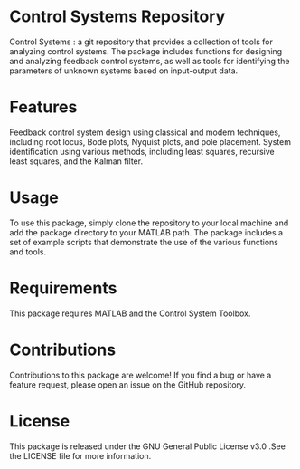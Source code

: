 #  Control Systems Repository 

Control Systems : a git repository that provides a collection of tools for analyzing control systems. 
The package includes functions for designing and analyzing feedback control systems, as well as tools for identifying the parameters of unknown systems based on input-output data.

# Features

Feedback control system design using classical and modern techniques, including root locus, Bode plots, Nyquist plots, and pole placement.
System identification using various methods, including least squares, recursive least squares, and the Kalman filter.
 
# Usage
To use this package, simply clone the repository to your local machine and add the package directory to your MATLAB path. The package includes a set of example scripts that demonstrate the use of the various functions and tools.

# Requirements

This package requires MATLAB and the Control System Toolbox.

# Contributions
Contributions to this package are welcome! If you find a bug or have a feature request, please open an issue on the GitHub repository.

# License

This package is released under the GNU General Public License v3.0 .See the LICENSE file for more information.
